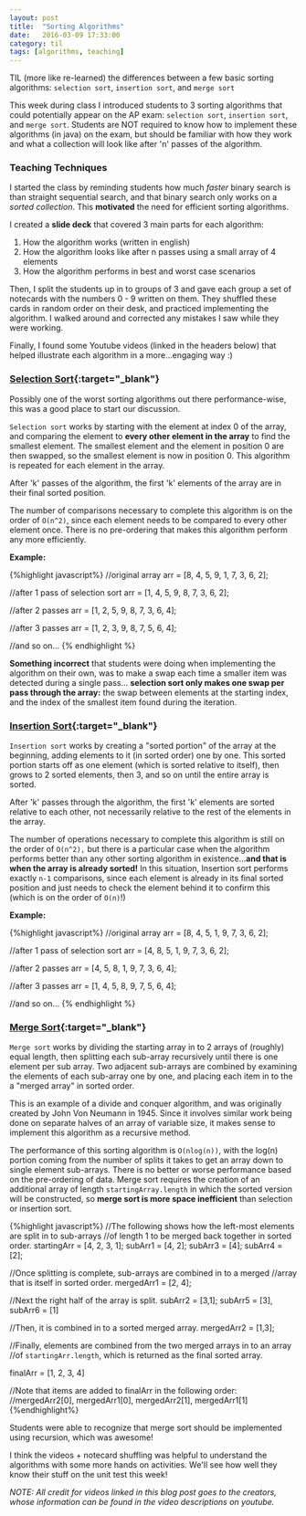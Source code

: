 ```yaml
---
layout: post
title:  "Sorting Algorithms"
date:   2016-03-09 17:33:00
category: til
tags: [algorithms, teaching]
---
```


TIL (more like re-learned) the differences between a few basic sorting algorithms: `selection sort`, `insertion sort`, and `merge sort`

This week during class I introduced students to 3 sorting algorithms that could potentially appear on the AP exam: `selection sort`, `insertion sort`, and `merge sort`. Students are NOT required to know how to implement these algorithms (in java) on the exam, but should be familiar with how they work and what a collection will look like after 'n' passes of the algorithm.

### Teaching Techniques

I started the class by reminding students how much *faster* binary search is than straight sequential search, and that binary search only works on a *sorted collection*. This **motivated** the need for efficient sorting algorithms.

I created a **slide deck** that covered 3 main parts for each algorithm:

  1. How the algorithm works (written in english)
  2. How the algorithm looks like after n passes using a small array of 4 elements
  3. How the algorithm performs in best and worst case scenarios

Then, I split the students up in to groups of 3 and gave each group a set of notecards with the numbers 0 - 9 written on them. They shuffled these cards in random order on their desk, and practiced implementing the algorithm. I walked around and corrected any mistakes I saw while they were working.

Finally, I found some Youtube videos (linked in the headers below) that helped illustrate each algorithm in a more...engaging way :)

### [Selection Sort][Selection]{:target="_blank"}

Possibly one of the worst sorting algorithms out there performance-wise, this was a good place to start our discussion.

`Selection sort` works by starting with the element at index 0 of the array, and comparing the element to **every other element in the array** to find the smallest element. The smallest element and the element in position 0 are then swapped, so the smallest element is now in position 0. This algorithm is repeated for each element in the array.

After 'k' passes of the algorithm, the first 'k' elements of the array are in their final sorted position.

The number of comparisons necessary to complete this algorithm is on the order of `O(n^2)`, since each element needs to be compared to every other element once. There is no pre-ordering that makes this algorithm perform any more efficiently.

__Example:__

{%highlight javascript%}
  //original array
  arr = [8, 4, 5, 9, 1, 7, 3, 6, 2];

  //after 1 pass of selection sort
  arr = [1, 4, 5, 9, 8, 7, 3, 6, 2];

  //after 2 passes
  arr = [1, 2, 5, 9, 8, 7, 3, 6, 4];

  //after 3 passes
  arr = [1, 2, 3, 9, 8, 7, 5, 6, 4];

  //and so on...
{% endhighlight %}


**Something incorrect** that students were doing when implementing the algorithm on their own, was to make a swap each time a smaller item was detected during a single pass... **selection sort only makes one swap per pass through the array:** the swap between elements at the starting index, and the index of the smallest item found during the iteration.

### [Insertion Sort][Insertion]{:target="_blank"}

`Insertion sort` works by creating a "sorted portion" of the array at the beginning,  adding elements to it (in sorted order) one by one. This sorted portion starts off as one element (which is sorted relative to itself), then grows to 2 sorted elements, then 3, and so on until the entire array is sorted.

After 'k' passes through the algorithm, the first 'k' elements are sorted relative to each other, not necessarily relative to the rest of the elements in the array.

The number of operations necessary to complete this algorithm is still on the order of `O(n^2),` but there is a particular case when the algorithm performs better than any other sorting algorithm in existence...**and that is when the array is already sorted!** In this situation, Insertion sort performs exactly `n-1` comparisons, since each element is already in its final sorted position and just needs to check the element behind it to confirm this (which is on the order of `O(n)`!)

__Example:__

{%highlight javascript%}
  //original array
  arr = [8, 4, 5, 1, 9, 7, 3, 6, 2];

  //after 1 pass of selection sort
  arr = [4, 8, 5, 1, 9, 7, 3, 6, 2];

  //after 2 passes
  arr = [4, 5, 8, 1, 9, 7, 3, 6, 4];

  //after 3 passes
  arr = [1, 4, 5, 8, 9, 7, 5, 6, 4];

  //and so on...
{% endhighlight %}

### [Merge Sort][Merge]{:target="_blank"}

`Merge sort` works by dividing the starting array in to 2 arrays of (roughly) equal length, then splitting each sub-array recursively until there is one element per sub array. Two adjacent sub-arrays are combined by examining the elements of each sub-array one by one, and placing each item in to the a "merged array" in sorted order.

This is an example of a divide and conquer algorithm, and was originally created by John Von Neumann in 1945. Since it involves similar work being done on separate halves of an array of variable size, it makes sense to implement this algorithm as a recursive method.

The performance of this sorting algorithm is `O(nlog(n))`, with the log(n) portion coming from the number of splits it takes to get an array down to single element sub-arrays. There is no better or worse performance based on the pre-ordering of data. Merge sort requires the creation of an additional array of length `startingArray.length` in which the sorted version will be constructed, so **merge sort is more space inefficient** than selection or insertion sort.

{%highlight javascript%}
 //The following shows how the left-most elements are split in to sub-arrays
 //of length 1 to be merged back together in sorted order.
 startingArr = [4, 2, 3, 1];
 subArr1 = [4, 2];
 subArr3 = [4]; subArr4 = [2];

 //Once splitting is complete, sub-arrays are combined in to a merged
 //array that is itself in sorted order.
 mergedArr1 = [2, 4];

 //Next the right half of the array is split.
 subArr2 = [3,1];
 subArr5 = [3], subArr6 = [1]

 //Then, it is combined in to a sorted merged array.
 mergedArr2 = [1,3];

 //Finally, elements are combined from the two merged arrays in to an array
 //of `startingArr.length`, which is returned as the final sorted array.

 finalArr = [1, 2, 3, 4]

 //Note that items are added to finalArr in the following order:
 //mergedArr2[0], mergedArr1[0], mergedArr2[1], mergedArr1[1]
{%endhighlight%}

Students were able to recognize that merge sort should be implemented using recursion, which was awesome!

I think the videos + notecard shuffling was helpful to understand the algorithms with some more hands on activities. We'll see how well they know their stuff on the unit test this week!

*NOTE: All credit for videos linked in this blog post goes to the creators, whose information can be found in the video descriptions on youtube.*

[Selection]: https://www.youtube.com/watch?v=LriMvv9qDrk
[Insertion]: https://www.youtube.com/watch?v=ROalU379l3U
[Merge]: https://www.youtube.com/watch?v=XaqR3G_NVoo


